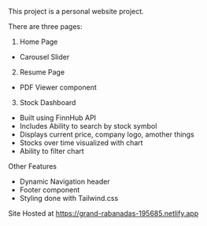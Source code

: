 This project is a personal website project. 

There are three pages:

1) Home Page
- Carousel Slider

2) Resume Page
- PDF Viewer component

3) Stock Dashboard
- Built using FinnHub API
- Includes Ability to search by stock symbol
- Displays current price, company logo, amother things
- Stocks over time visualized with chart
- Ability to filter chart

Other Features
- Dynamic Navigation header
- Footer component 
- Styling done with Tailwind.css

Site Hosted at https://grand-rabanadas-195685.netlify.app